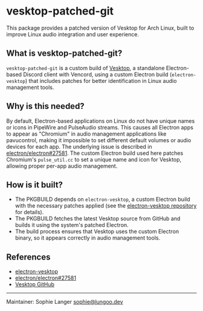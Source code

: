 # vesktop-patched-git

This package provides a patched version of Vesktop for Arch Linux, built to improve Linux audio integration and user experience.

## What is vesktop-patched-git?

`vesktop-patched-git` is a custom build of [Vesktop](https://github.com/Vencord/Vesktop), a standalone Electron-based Discord client with Vencord, using a custom Electron build (`electron-vesktop`) that includes patches for better identification in Linux audio management tools.

## Why is this needed?

By default, Electron-based applications on Linux do not have unique names or icons in PipeWire and PulseAudio streams. This causes all Electron apps to appear as "Chromium" in audio management applications like pavucontrol, making it impossible to set different default volumes or audio devices for each app. The underlying issue is described in [electron/electron#27581](https://github.com/electron/electron/issues/27581). The custom Electron build used here patches Chromium's `pulse_util.cc` to set a unique name and icon for Vesktop, allowing proper per-app audio management.

## How is it built?

- The PKGBUILD depends on `electron-vesktop`, a custom Electron build with the necessary patches applied (see the [electron-vesktop repository](https://github.com/Lungooo/electron-vesktop) for details).
- The PKGBUILD fetches the latest Vesktop source from GitHub and builds it using the system's patched Electron.
- The build process ensures that Vesktop uses the custom Electron binary, so it appears correctly in audio management tools.

## References

- [electron-vesktop](https://github.com/Lungooo/electron-vesktop)
- [electron/electron#27581](https://github.com/electron/electron/issues/27581)
- [Vesktop GitHub](https://github.com/Vencord/Vesktop)

---

Maintainer: Sophie Langer <sophie@lungoo.dev>
